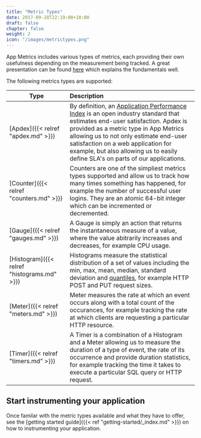 ```yaml
---
title: "Metric Types"
date: 2017-09-28T22:19:00+10:00
draft: false
chapter: false
weight: 2
icon: "/images/metrictypes.png"
---
```


App Metrics includes various types of metrics, each providing their own usefulness depending on the measurement being tracked. A great presentation can be found [here](https://www.youtube.com/watch?v=czes-oa0yik) which explains the fundamentals well.

The following metrics types are supported:

|Type|Description|
|------|:--------|
|[Apdex]({{< relref "apdex.md" >}})|By definition, an [Application Performance Index](https://en.wikipedia.org/wiki/Apdex) is an open industry standard that estimates end-user satisfaction. Apdex is provided as a metric type in App Metrics allowing us to not only estimate end-user satisfaction on a web application for example, but also allowing us to easily define SLA's on parts of our applications.
|[Counter]({{< relref "counters.md" >}})|Counters are one of the simpliest metrics types supported and allow us to track how many times something has happened, for example the number of successful user logins. They are an atomic 64-bit integer which can be incremented or decremented.
|[Gauge]({{< relref "gauges.md" >}})|A Gauge is simply an action that returns the instantaneous measure of a value, where the value abitrarily increases and decreases, for example CPU usage.
|[Histogram]({{< relref "histograms.md" >}})|Histograms measure the statistical distribution of a set of values including the min, max, mean, median, standard deviation and [quantiles](https://en.wikipedia.org/wiki/Quantile), for example HTTP POST and PUT request sizes.
|[Meter]({{< relref "meters.md" >}})|Meter measures the rate at which an event occurs along with a total count of the occurances, for example tracking the rate at which clients are requesting a particular HTTP resource.
|[Timer]({{< relref "timers.md" >}})|A Timer is a combination of a Histogram and a Meter allowing us to measure the duration of a type of event, the rate of its occurrence and provide duration statistics, for example tracking the time it takes to execute a particular SQL query or HTTP request.

## Start instrumenting your application

Once familar with the metric types available and what they have to offer, see the [getting started guide]({{< ref "getting-started/_index.md" >}})  on how to instrumenting your application.